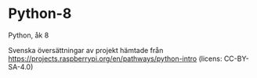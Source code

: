 # Python-8
Python, åk 8


Svenska översättningar av projekt hämtade från https://projects.raspberrypi.org/en/pathways/python-intro (licens: CC-BY-SA-4.0)
